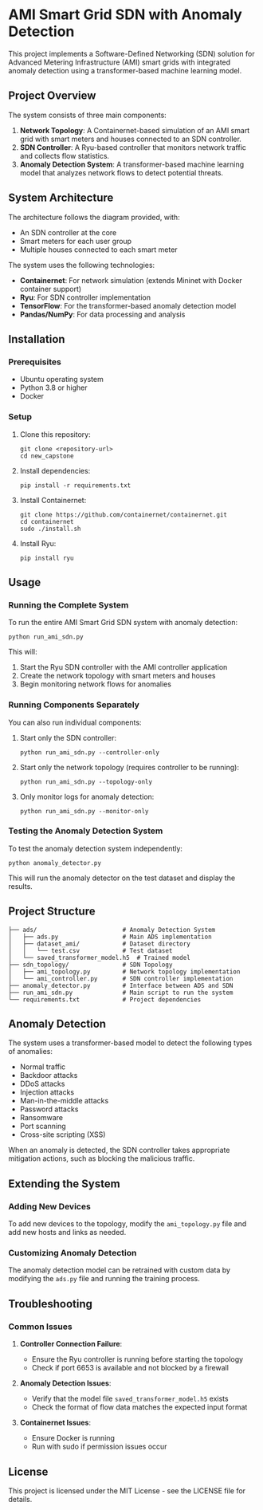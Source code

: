 # AMI Smart Grid SDN with Anomaly Detection

This project implements a Software-Defined Networking (SDN) solution for Advanced Metering Infrastructure (AMI) smart grids with integrated anomaly detection using a transformer-based machine learning model.

## Project Overview

The system consists of three main components:

1. **Network Topology**: A Containernet-based simulation of an AMI smart grid with smart meters and houses connected to an SDN controller.
2. **SDN Controller**: A Ryu-based controller that monitors network traffic and collects flow statistics.
3. **Anomaly Detection System**: A transformer-based machine learning model that analyzes network flows to detect potential threats.

## System Architecture

The architecture follows the diagram provided, with:

- An SDN controller at the core
- Smart meters for each user group
- Multiple houses connected to each smart meter

The system uses the following technologies:

- **Containernet**: For network simulation (extends Mininet with Docker container support)
- **Ryu**: For SDN controller implementation
- **TensorFlow**: For the transformer-based anomaly detection model
- **Pandas/NumPy**: For data processing and analysis

## Installation

### Prerequisites

- Ubuntu operating system
- Python 3.8 or higher
- Docker

### Setup

1. Clone this repository:

   ```
   git clone <repository-url>
   cd new_capstone
   ```

2. Install dependencies:

   ```
   pip install -r requirements.txt
   ```

3. Install Containernet:

   ```
   git clone https://github.com/containernet/containernet.git
   cd containernet
   sudo ./install.sh
   ```

4. Install Ryu:
   ```
   pip install ryu
   ```

## Usage

### Running the Complete System

To run the entire AMI Smart Grid SDN system with anomaly detection:

```
python run_ami_sdn.py
```

This will:

1. Start the Ryu SDN controller with the AMI controller application
2. Create the network topology with smart meters and houses
3. Begin monitoring network flows for anomalies

### Running Components Separately

You can also run individual components:

1. Start only the SDN controller:

   ```
   python run_ami_sdn.py --controller-only
   ```

2. Start only the network topology (requires controller to be running):

   ```
   python run_ami_sdn.py --topology-only
   ```

3. Only monitor logs for anomaly detection:
   ```
   python run_ami_sdn.py --monitor-only
   ```

### Testing the Anomaly Detection System

To test the anomaly detection system independently:

```
python anomaly_detector.py
```

This will run the anomaly detector on the test dataset and display the results.

## Project Structure

```
├── ads/                        # Anomaly Detection System
│   ├── ads.py                  # Main ADS implementation
│   ├── dataset_ami/            # Dataset directory
│   │   └── test.csv            # Test dataset
│   └── saved_transformer_model.h5  # Trained model
├── sdn_topology/               # SDN Topology
│   ├── ami_topology.py         # Network topology implementation
│   └── ami_controller.py       # SDN controller implementation
├── anomaly_detector.py         # Interface between ADS and SDN
├── run_ami_sdn.py              # Main script to run the system
└── requirements.txt            # Project dependencies
```

## Anomaly Detection

The system uses a transformer-based model to detect the following types of anomalies:

- Normal traffic
- Backdoor attacks
- DDoS attacks
- Injection attacks
- Man-in-the-middle attacks
- Password attacks
- Ransomware
- Port scanning
- Cross-site scripting (XSS)

When an anomaly is detected, the SDN controller takes appropriate mitigation actions, such as blocking the malicious traffic.

## Extending the System

### Adding New Devices

To add new devices to the topology, modify the `ami_topology.py` file and add new hosts and links as needed.

### Customizing Anomaly Detection

The anomaly detection model can be retrained with custom data by modifying the `ads.py` file and running the training process.

## Troubleshooting

### Common Issues

1. **Controller Connection Failure**:

   - Ensure the Ryu controller is running before starting the topology
   - Check if port 6653 is available and not blocked by a firewall

2. **Anomaly Detection Issues**:

   - Verify that the model file `saved_transformer_model.h5` exists
   - Check the format of flow data matches the expected input format

3. **Containernet Issues**:
   - Ensure Docker is running
   - Run with sudo if permission issues occur

## License

This project is licensed under the MIT License - see the LICENSE file for details.
